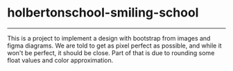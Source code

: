 # holbertonschool-smiling-school
---
This is a project to implement a design with bootstrap from images and figma diagrams. 
We are told to get as pixel perfect as possible, and while it won't be perfect, it should
be close. Part of that is due to rounding some float values and color approximation.
